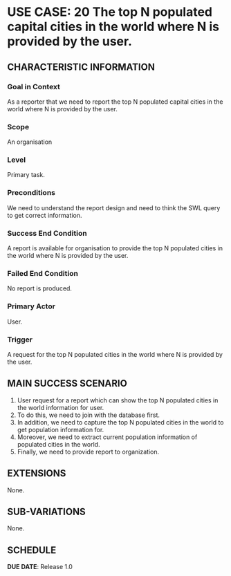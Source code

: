 # USE CASE: 20 The top N populated capital cities in the world where N is provided by the user.

## CHARACTERISTIC INFORMATION

### Goal in Context

As a reporter that we need to report the top N populated capital cities in the world where N is provided by the user.

### Scope

An organisation

### Level

Primary task.

### Preconditions

We need to understand the report design and need to think the SWL query to get correct information.

### Success End Condition

A report is available for organisation to provide the top N populated cities in the world where N is provided by the user.

### Failed End Condition

No report is produced.

### Primary Actor

User.

### Trigger

A request for the top N populated cities in the world where N is provided by the user.

## MAIN SUCCESS SCENARIO

1. User request for a report which can show the top N populated cities in the world information for user.
2. To do this, we need to join with the database first.
3. In addition, we need to capture the top N populated cities in the world to get population information for.
4. Moreover, we need to extract current population information of populated cities in the world.
5. Finally, we need to  provide report to organization.

## EXTENSIONS

None.

## SUB-VARIATIONS

None.

## SCHEDULE

**DUE DATE**: Release 1.0
